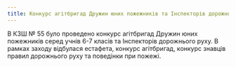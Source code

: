 ```yaml
---
title: Конкурс агітбригад Дружин юних пожежників та Інспекторів дорожнього руху
---
```


В КЗШ № 55 було проведено конкурс агітбригад Дружин юних пожежників серед учнів 6-7 класів та Інспекторів дорожнього руху. В рамках заходу відбулася естафета, конкурс агітбригад, конкурс знавців правил дорожнього руху та поведінки при пожежі.

<slideshow id="72157648982594987"></slideshow>
